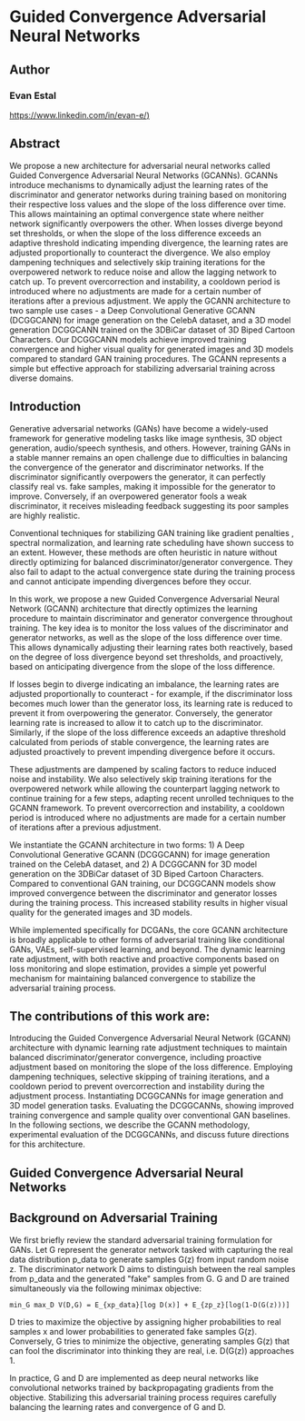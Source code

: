 # Guided Convergence Adversarial Neural Networks

## Author
### Evan Estal
[https://www.linkedin.com/in/evan-e/)](https://www.linkedin.com/in/evan-e/)


## Abstract

We propose a new architecture for adversarial neural networks called Guided Convergence Adversarial Neural Networks (GCANNs). GCANNs introduce mechanisms to dynamically adjust the learning rates of the discriminator and generator networks during training based on monitoring their respective loss values and the slope of the loss difference over time. This allows maintaining an optimal convergence state where neither network significantly overpowers the other. When losses diverge beyond set thresholds, or when the slope of the loss difference exceeds an adaptive threshold indicating impending divergence, the learning rates are adjusted proportionally to counteract the divergence. We also employ dampening techniques and selectively skip training iterations for the overpowered network to reduce noise and allow the lagging network to catch up. To prevent overcorrection and instability, a cooldown period is introduced where no adjustments are made for a certain number of iterations after a previous adjustment. We apply the GCANN architecture to two sample use cases - a Deep Convolutional Generative GCANN (DCGGCANN) for image generation on the CelebA dataset, and a 3D model generation DCGGCANN trained on the 3DBiCar dataset of 3D Biped Cartoon Characters. Our DCGGCANN models achieve improved training convergence and higher visual quality for generated images and 3D models compared to standard GAN training procedures. The GCANN represents a simple but effective approach for stabilizing adversarial training across diverse domains.

## Introduction

Generative adversarial networks (GANs) have become a widely-used framework for generative modeling tasks like image synthesis, 3D object generation, audio/speech synthesis, and others. However, training GANs in a stable manner remains an open challenge due to difficulties in balancing the convergence of the generator and discriminator networks. If the discriminator significantly overpowers the generator, it can perfectly classify real vs. fake samples, making it impossible for the generator to improve. Conversely, if an overpowered generator fools a weak discriminator, it receives misleading feedback suggesting its poor samples are highly realistic.

Conventional techniques for stabilizing GAN training like gradient penalties , spectral normalization, and learning rate scheduling have shown success to an extent. However, these methods are often heuristic in nature without directly optimizing for balanced discriminator/generator convergence. They also fail to adapt to the actual convergence state during the training process and cannot anticipate impending divergences before they occur.

In this work, we propose a new Guided Convergence Adversarial Neural Network (GCANN) architecture that directly optimizes the learning procedure to maintain discriminator and generator convergence throughout training. The key idea is to monitor the loss values of the discriminator and generator networks, as well as the slope of the loss difference over time. This allows dynamically adjusting their learning rates both reactively, based on the degree of loss divergence beyond set thresholds, and proactively, based on anticipating divergence from the slope of the loss difference.

If losses begin to diverge indicating an imbalance, the learning rates are adjusted proportionally to counteract - for example, if the discriminator loss becomes much lower than the generator loss, its learning rate is reduced to prevent it from overpowering the generator. Conversely, the generator learning rate is increased to allow it to catch up to the discriminator. Similarly, if the slope of the loss difference exceeds an adaptive threshold calculated from periods of stable convergence, the learning rates are adjusted proactively to prevent impending divergence before it occurs.

These adjustments are dampened by scaling factors to reduce induced noise and instability. We also selectively skip training iterations for the overpowered network while allowing the counterpart lagging network to continue training for a few steps, adapting recent unrolled techniques to the GCANN framework. To prevent overcorrection and instability, a cooldown period is introduced where no adjustments are made for a certain number of iterations after a previous adjustment.

We instantiate the GCANN architecture in two forms: 1) A Deep Convolutional Generative GCANN (DCGGCANN) for image generation trained on the CelebA dataset, and 2) A DCGGCANN for 3D model generation on the 3DBiCar dataset of 3D Biped Cartoon Characters. Compared to conventional GAN training, our DCGGCANN models show improved convergence between the discriminator and generator losses during the training process. This increased stability results in higher visual quality for the generated images and 3D models.

While implemented specifically for DCGANs, the core GCANN architecture is broadly applicable to other forms of adversarial training like conditional GANs, VAEs, self-supervised learning, and beyond. The dynamic learning rate adjustment, with both reactive and proactive components based on loss monitoring and slope estimation, provides a simple yet powerful mechanism for maintaining balanced convergence to stabilize the adversarial training process.




## The contributions of this work are:

Introducing the Guided Convergence Adversarial Neural Network (GCANN) architecture with dynamic learning rate adjustment techniques to maintain balanced discriminator/generator convergence, including proactive adjustment based on monitoring the slope of the loss difference.
Employing dampening techniques, selective skipping of training iterations, and a cooldown period to prevent overcorrection and instability during the adjustment process.
Instantiating DCGGCANNs for image generation and 3D model generation tasks.
Evaluating the DCGGCANNs, showing improved training convergence and sample quality over conventional GAN baselines.
In the following sections, we describe the GCANN methodology, experimental evaluation of the DCGGCANNs, and discuss future directions for this architecture.

## Guided Convergence Adversarial Neural Networks

## Background on Adversarial Training

We first briefly review the standard adversarial training formulation for GANs. Let G represent the generator network tasked with capturing the real data distribution p_data to generate samples G(z) from input random noise z. The discriminator network D aims to distinguish between the real samples from p_data and the generated "fake" samples from G. G and D are trained simultaneously via the following minimax objective:

`min_G max_D V(D,G) = E_{xp_data}[log D(x)] + E_{zp_z}[log(1-D(G(z)))]`

D tries to maximize the objective by assigning higher probabilities to real samples x and lower probabilities to generated fake samples G(z). Conversely, G tries to minimize the objective, generating samples G(z) that can fool the discriminator into thinking they are real, i.e. D(G(z)) approaches 1.

In practice, G and D are implemented as deep neural networks like convolutional networks trained by backpropagating gradients from the objective. Stabilizing this adversarial training process requires carefully balancing the learning rates and convergence of G and D.
